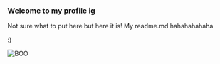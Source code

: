 ### Welcome to my profile ig
Not sure what to put here but here it is! My readme.md hahahahahaha

:)

![BOO](https://img.shields.io/badge/boo!-8A2BE2)
